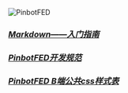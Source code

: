 ![PinbotFED](http://ww4.sinaimg.cn/large/4c4cdb5bgw1eqq3ig3791j206402rdfq.jpg)

### [*Markdown——入门指南*](http://www.jianshu.com/p/1e402922ee32/)

### [*PinbotFED开发规范*](https://github.com/Andyczc/PinbotFED/blob/master/regulation.md)

### [*PinbotFED B端公共css样式表*](https://github.com/Andyczc/PinbotFED/blob/master/b_commonCss.md)
